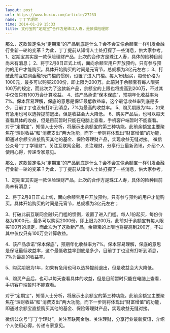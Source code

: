 ```yaml
---
layout: post
url: https://www.huxiu.com/article/27233
name: 丁丁学理财
time: 2014-01-29 15:33
title: 支付宝的“定期宝”合作方是珠江人寿，是款保险理财
---
```

那么，这款暂定名为“定期宝”的产品到底是什么？会不会又像余额宝一样引发金融行业新一轮的变革？为此，丁丁提前从知情人士处打探了一些消息，供大家参考。 1、定期宝其实是一款保险理财产品，此次的合作方是珠江人寿，具体的险种目前尚未有消息； 2、将于2月8日正式上线，面向余额宝用户开放预约，只有参与预约的用户才能购买。具体开始购买的时间是元宵节，总规模为3亿元左右； 3、打破此前互联网金融1元门槛的惯例，设置了进入门槛。每人1份起买，每份价格为1000元，最多可以购买2000份，即上限为200万。此前对于余额宝有每人限买100万的规定，而此次为了这款新产品，余额宝的上限也将提高到200万，不过其中仅仅只有100万会计算收益。 4、该产品承诺“保本保底”，预期年化收益率为7%。保本容易理解，保底的意思是保证最低收益率，这个最低收益率到底是多少，目前丁丁也没有打听到消息，7%为最高的收益率。 5、购买期限为1年，如果有急用也可以选择提前退出，但是收益会大大降低。 6、购买产品后，也可以每天查看具体的收益，但是目前暂时只能在电脑上查看，手机客户端暂时不能查看。 对于“定期宝”，知情人士分析，将展示出余额宝的第三种功能。此前余额宝主要聚焦在“理财收益”和“消费支出”两大功能，而下一步则将体现出“财富增值”的功能，即通过余额宝直接购买其他的基金、保险等理财产品，实现收益无缝对接。 微信公众号“丁丁学理财”。关注互联网金融、关注理财，分享行业最新资讯，介绍个人使用心得，传递专家意见。

那么，这款暂定名为“定期宝”的产品到底是什么？会不会又像余额宝一样引发金融行业新一轮的变革？为此，丁丁提前从知情人士处打探了一些消息，供大家参考。

1、定期宝其实是一款保险理财产品，此次的合作方是珠江人寿，具体的险种目前尚未有消息；

2、将于2月8日正式上线，面向余额宝用户开放预约，只有参与预约的用户才能购买。具体开始购买的时间是元宵节，总规模为3亿元左右；

3、打破此前互联网金融1元门槛的惯例，设置了进入门槛。每人1份起买，每份价格为1000元，最多可以购买2000份，即上限为200万。此前对于余额宝有每人限买100万的规定，而此次为了这款新产品，余额宝的上限也将提高到200万，不过其中仅仅只有100万会计算收益。

4、该产品承诺“保本保底”，预期年化收益率为7%。保本容易理解，保底的意思是保证最低收益率，这个最低收益率到底是多少，目前丁丁也没有打听到消息，7%为最高的收益率。

5、购买期限为1年，如果有急用也可以选择提前退出，但是收益会大大降低。

6、购买产品后，也可以每天查看具体的收益，但是目前暂时只能在电脑上查看，手机客户端暂时不能查看。

对于“定期宝”，知情人士分析，将展示出余额宝的第三种功能。此前余额宝主要聚焦在“理财收益”和“消费支出”两大功能，而下一步则将体现出“财富增值”的功能，即通过余额宝直接购买其他的基金、保险等理财产品，实现收益无缝对接。

微信公众号“丁丁学理财”。关注互联网金融、关注理财，分享行业最新资讯，介绍个人使用心得，传递专家意见。

